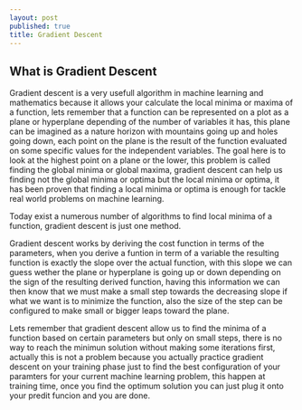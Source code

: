 ```yaml
---
layout: post
published: true
title: Gradient Descent
---
```


## What is Gradient Descent
Gradient descent is a very usefull algorithm in machine learning and mathematics because it allows your calculate the local minima or maxima of a function, lets remember that a function can be represented on a plot as a plane or hyperplane depending of the number of variables it has, this plane can be imagined as a nature horizon with mountains going up and holes going down, each point on the plane is the result of the function evaluated on some specific values for the  independent variables. The goal here is to look at the highest point on a plane or the lower,  this problem is called finding the global minima or global maxima, gradient descent can help us finding not the global minima or optima but the local minima or optima, it has been proven that finding a local minima or optima is enough for tackle real world problems on machine learning.

Today exist a numerous number of algorithms to find local minima of a function, gradient descent is just one method.

Gradient descent works by deriving the cost function in terms of the parameters, when you derive a funtion in term of a variable the resulting function is exactly the slope over the actual function, with this slope we can guess wether the plane or hyperplane is going up or down depending on the sign of the resulting derived function, having this information we can then know that we must make a small step towards the decreasing slope if what we want is to minimize the function, also the size of the step can be configured to make small or bigger leaps toward the plane.

Lets remember that gradient descent allow us to find the minima of a function based on certain parameters but only on small steps, there is no way to reach the minimun solution without making some iterations first, actually this is not a problem because you actually practice gradient descent on your training phase just to find the best configuration of your paramters for your current machine learning problem, this happen at training time, once you find the optimum solution you can just plug it onto your predit funcion and you are done.
